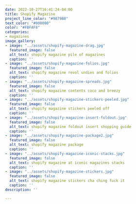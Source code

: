 ```yaml
---
date: 2022-10-27T16:41:24-04:00
title: Shopify Magazine
project_line_color: "#9879B0"
text_color: "#000000"
color: "#FBFAF8"
categories:
- magazines
image_gallery:
- image: "../assets/shopify-magazine-drag.jpg"
  featured_image: false
  alt_text: shopify magazine pile of magazines
  caption: ''
- image: "../assets/shopify-magazine-folios.jpg"
  featured_image: false
  alt_text: shopify magazine revol undies and folios
  caption: ''
- image: "../assets/shopify-magazine-spreads.jpg"
  featured_image: false
  alt_text: shopify magazine contents coco and breezy
  caption: ''
- image: "../assets/shopify-magazine-stickers-peeled.jpg"
  featured_image: false
  alt_text: shopify magazine stickers peeled off
  caption: ''
- image: "../assets/shopify-magazine-insert-foldout.jpg"
  featured_image: false
  alt_text: shopify magazine foldout insert shopping guide
  caption: ''
- image: "../assets/shopify-magazine-package2.jpg"
  featured_image: false
  alt_text: shopify magazine package
  caption: ''
- image: "../assets/shopify-magazine-iconic-stacks.jpg"
  featured_image: false
  alt_text: shopify magazine at iconic magazines stacks
  caption: ''
- image: "../assets/shopify-magazine-stickers.jpg"
  featured_image: false
  alt_text: shopify magazine stickers cha ching fuck it
  caption: ''
description: ''

---
```

